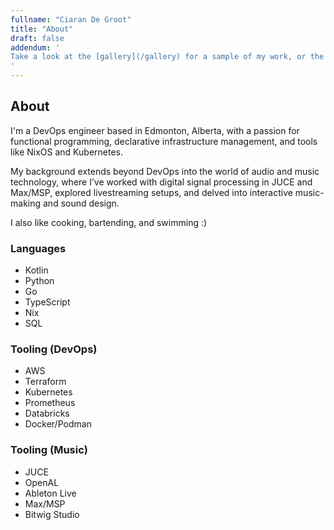 ```yaml
---
fullname: "Ciaran De Groot"
title: "About"
draft: false
addendum: '
Take a look at the [gallery](/gallery) for a sample of my work, or the [blog](/blog) for my thoughts and writing. Alternatively, check out the [archive](/archive) for a comprehensive list of projects.
'
---
```


## About
<!-- ![headshot]({{< assetUrl src="headshot.jpg" >}}) -->
I'm a DevOps engineer based in Edmonton, Alberta, with a passion for functional programming, declarative infrastructure management, and tools like NixOS and Kubernetes.

My background extends beyond DevOps into the world of audio and music technology, where I’ve worked with digital signal processing in JUCE and Max/MSP, explored livestreaming setups, and delved into interactive music-making and sound design.

I also like cooking, bartending, and swimming :)

### Languages
- Kotlin
- Python
- Go
- TypeScript
- Nix
- SQL

### Tooling (DevOps)
- AWS
- Terraform
- Kubernetes
- Prometheus
- Databricks
- Docker/Podman

### Tooling (Music)
- JUCE
- OpenAL
- Ableton Live
- Max/MSP
- Bitwig Studio
